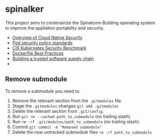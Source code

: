 # spinalker

This project aims to contenairize the Spinalcom Building operating system to improve the appliation portability and security.

* [Overview of Cloud Native Security](https://kubernetes.io/docs/concepts/security/overview/)
* [Pod security policy standards](https://kubernetes.io/docs/concepts/security/pod-security-standards/)
* [CIS Kubernetes Security Benchmark](https://www.cisecurity.org/benchmark/kubernetes/)
* [Dockerfile Best Practices](https://docs.docker.com/develop/develop-images/dockerfile_best-practices/)
* [Building a trusted software supply chain](https://cd.foundation/blog/2020/07/07/devsecops-building-a-trusted-software-supply-chain/)
* 

## Remove submodule

To remove a submodule you need to:

1. Remove the relevant section from the `.gitmodules` file.
2. Stage the `.gitmodules` changes `git add .gitmodules`
3. Delete the relevant section from `.git/config`.
4. Run `git rm --cached path_to_submodule` (no trailing slash).
5. Run `rm -rf .git/modules/path_to_submodule` (no trailing slash).
6. Commit `git commit -m "Removed submodule"`
7. Delete the now untracked submodule files `rm -rf path_to_submodule`
